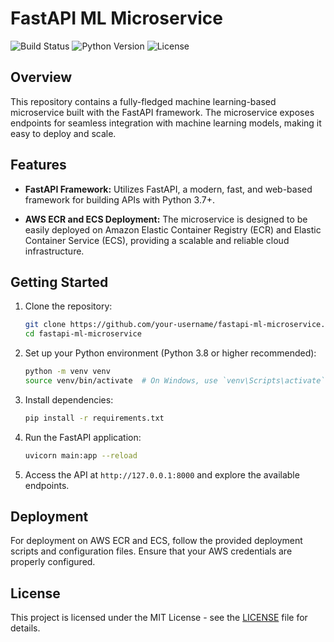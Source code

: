 # FastAPI ML Microservice

![Build Status](https://img.shields.io/badge/build-passing-brightgreen.svg)
![Python Version](https://img.shields.io/badge/python-3.8%2B-blue.svg)
![License](https://img.shields.io/badge/license-MIT-blue.svg)

## Overview

This repository contains a fully-fledged machine learning-based microservice built with the FastAPI framework. The microservice exposes endpoints for seamless integration with machine learning models, making it easy to deploy and scale.

## Features

- **FastAPI Framework:** Utilizes FastAPI, a modern, fast, and web-based framework for building APIs with Python 3.7+.

- **AWS ECR and ECS Deployment:** The microservice is designed to be easily deployed on Amazon Elastic Container Registry (ECR) and Elastic Container Service (ECS), providing a scalable and reliable cloud infrastructure.

## Getting Started

1. Clone the repository:
    ```bash
    git clone https://github.com/your-username/fastapi-ml-microservice.git
    cd fastapi-ml-microservice
    ```

2. Set up your Python environment (Python 3.8 or higher recommended):
    ```bash
    python -m venv venv
    source venv/bin/activate  # On Windows, use `venv\Scripts\activate`
    ```

3. Install dependencies:
    ```bash
    pip install -r requirements.txt
    ```

4. Run the FastAPI application:
    ```bash
    uvicorn main:app --reload
    ```

5. Access the API at `http://127.0.0.1:8000` and explore the available endpoints.

## Deployment

For deployment on AWS ECR and ECS, follow the provided deployment scripts and configuration files. Ensure that your AWS credentials are properly configured.

## License

This project is licensed under the MIT License - see the [LICENSE](LICENSE) file for details.

